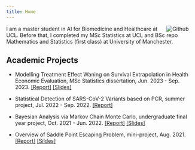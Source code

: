 ```yaml
---
title: Home
---
```


[<img src="https://simpleicons.org/icons/github.svg" style="max-width:15%;min-width:40px;float:right;" alt="Github repo" />](https://github.com/JingqiZhu)

I am a master student in AI for Biomedicine and Healthcare at UCL. Before that, I completed my MSc Statistics at UCL and BSc Mathematics and Statistics (first class) at University of Manchester.


## Academic Projects

- Modelling Treatment Effect Waning on Survival Extrapolation in Health Economic Evaluation, MSc Statistics dissertation, Jun. 2023 - Sep. 2023. [[Report]](TrtWaningSurvExtrap.pdf)
[[Slides]](Slides_TrtWaningSurvExtrap.pdf)

- Statistical Detection of SARS-CoV-2 Variants based on PCR, summer project, Jul. 2022 - Sep. 2022. [[Report]](Statistical_Detection_of_SARS_CoV_2_Variants_based_on_PCR_1022.pdf)

- Bayesian Analysis via Markov Chain Monte Carlo, undergraduate final year project, Oct. 2021 - Jun. 2022. [[Report]](10807240_Bayesian_analysis_via_MCMC.pdf) [[Slides]](Slides_MCMC.pdf)

- Overview of Saddle Point Escaping Problem, mini-project, Aug. 2021. [[Report]](Overview_of_Saddle_point_escaping_problem.pdf) [[Sildes]](Overview_of_saddle_point_escaping_problem_slides.pdf)


